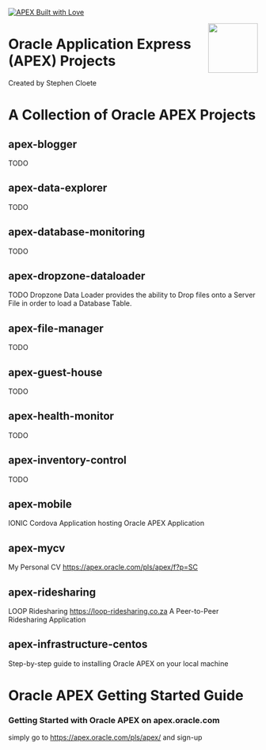[![APEX Built with Love](https://cdn.rawgit.com/Dani3lSun/apex-github-badges/7919f913/badges/apex-love-badge.svg)](https://github.com/Dani3lSun/apex-github-badges)

[<img src="https://rawgit.com/Dani3lSun/awesome-orclapex/master/apex-logo.svg" align="right" width="100">](https://apex.oracle.com)

# Oracle Application Express (APEX) Projects
Created by Stephen Cloete

# A Collection of Oracle APEX Projects

## apex-blogger 
TODO

## apex-data-explorer
TODO

## apex-database-monitoring
TODO

## apex-dropzone-dataloader
TODO
Dropzone Data Loader provides the ability to Drop files onto a Server File in order to load a Database Table.

## apex-file-manager
TODO

## apex-guest-house
TODO

## apex-health-monitor
TODO

## apex-inventory-control
TODO

## apex-mobile 
IONIC Cordova Application hosting Oracle APEX Application

## apex-mycv
My Personal CV https://apex.oracle.com/pls/apex/f?p=SC

## apex-ridesharing 
LOOP Ridesharing https://loop-ridesharing.co.za
A Peer-to-Peer Ridesharing Application

## apex-infrastructure-centos
Step-by-step guide to installing Oracle APEX on your local machine

# Oracle APEX Getting Started Guide

###  Getting Started with Oracle APEX on apex.oracle.com
simply go to https://apex.oracle.com/pls/apex/ and sign-up
